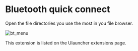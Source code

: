 # Bluetooth quick connect

Open the file directories you use the most in you file browser.

![bt_menu](https://user-images.githubusercontent.com/42439472/164915659-777e0c2e-bb73-4a45-9ae7-63ab21f1808e.png)

This extension is listed on the Ulauncher extensions page.
